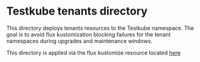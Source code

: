 # Testkube tenants directory

This directory deploys tenants resources to the Testkube namespace. The goal is to avoid flux kustomization blocking failures for the tenant namespaces during upgrades and maintenance windows.

This directory is applied via the flux kustomize resource located [here](../../flux-system/kustomizations/services/testkube-tenants.yaml)
